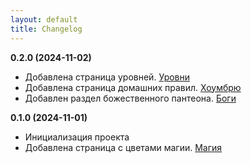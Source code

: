 ```yaml
---
layout: default
title: Changelog
---
```


**0.2.0 (2024-11-02)**
- Добавлена страница уровней. <a href="{{ '/data/levels/' | relative_url }}">Уровни</a>
- Добавлена страница домашних правил. <a href="{{ '/data/homebrew/' | relative_url }}">Хоумбрю</a>
- Добавлен раздел божественного пантеона. <a href="{{ '/data/gods/' | relative_url }}">Боги</a>

**0.1.0 (2024-11-01)**
- Инициализация проекта
- Добавлена страница с цветами магии. <a href="{{ '/data/magic/' | relative_url }}">Магия</a>